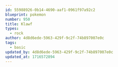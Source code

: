 ```yaml
---
id: 55988926-0b14-4690-aaf1-0961f97a92c2
blueprint: pokemon
number: 950
title: Klawf
types:
  - rock
author: 4d8d6ede-5963-429f-9c2f-74b897007e0c
tags:
  - basic
updated_by: 4d8d6ede-5963-429f-9c2f-74b897007e0c
updated_at: 1716572894
---
```

